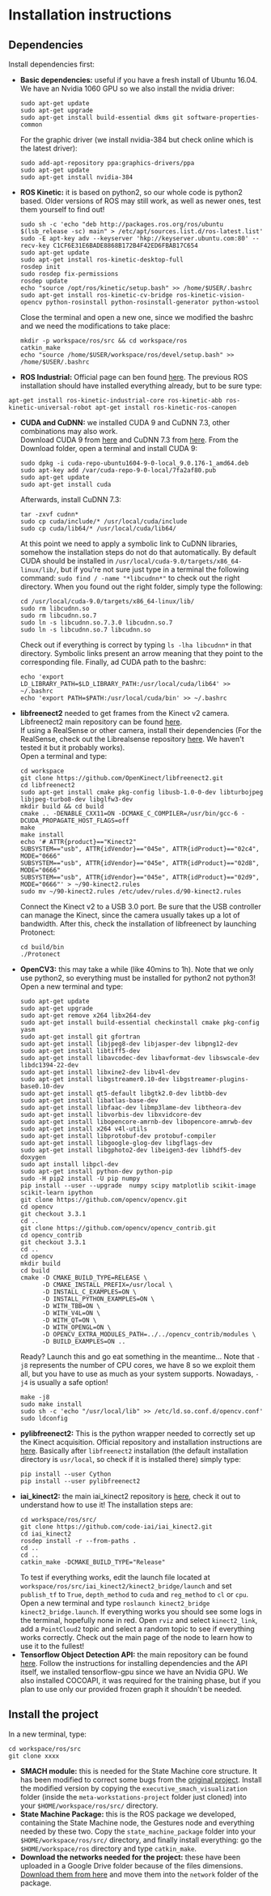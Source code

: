 # Installation instructions
## Dependencies
Install dependencies first:
- **Basic dependencies:** useful if you have a fresh install of Ubuntu 16.04. We have an Nvidia 1060 GPU so we also install the nvidia driver:
  ```
  sudo apt-get update
  sudo apt-get upgrade
  sudo apt-get install build-essential dkms git software-properties-common
  ```
  For the graphic driver (we install nvidia-384 but check online which is the latest driver):
  ```
  sudo add-apt-repository ppa:graphics-drivers/ppa
  sudo apt-get update
  sudo apt-get install nvidia-384
  ```
- **ROS Kinetic:** it is based on python2, so our whole code is python2 based. Older versions of ROS may still work, as well as newer ones, test them yourself to find out!
  ```
  sudo sh -c 'echo "deb http://packages.ros.org/ros/ubuntu $(lsb_release -sc) main" > /etc/apt/sources.list.d/ros-latest.list'
  sudo -E apt-key adv --keyserver 'hkp://keyserver.ubuntu.com:80' --recv-key C1CF6E31E6BADE8868B172B4F42ED6FBAB17C654
  sudo apt-get update
  sudo apt-get install ros-kinetic-desktop-full
  rosdep init
  sudo rosdep fix-permissions
  rosdep update
  echo "source /opt/ros/kinetic/setup.bash" >> /home/$USER/.bashrc
  sudo apt-get install ros-kinetic-cv-bridge ros-kinetic-vision-opencv python-rosinstall python-rosinstall-generator python-wstool
  ```
  Close the terminal and open a new one, since we modified the bashrc and we need the modifications to take place:
  ```
  mkdir -p workspace/ros/src && cd workspace/ros
  catkin_make
  echo "source /home/$USER/workspace/ros/devel/setup.bash" >> /home/$USER/.bashrc
  ```
- **ROS Industrial:** Official page can ben found [here](http://wiki.ros.org/Industrial/Install). The previous ROS installation should have installed everything already, but to be sure type:
 ```
 apt-get install ros-kinetic-industrial-core ros-kinetic-abb ros-kinetic-universal-robot apt-get install ros-kinetic-ros-canopen
 ```
- **CUDA and CuDNN:** we installed CUDA 9 and CuDNN 7.3, other combinations may also work.<br>
  Download CUDA 9 from [here](https://developer.nvidia.com/cuda-toolkit-archive) and CuDNN 7.3 from [here](https://developer.nvidia.com/rdp/cudnn-archive).
  From the Download folder, open a terminal and install CUDA 9:
  ```
  sudo dpkg -i cuda-repo-ubuntu1604-9-0-local_9.0.176-1_amd64.deb
  sudo apt-key add /var/cuda-repo-9-0-local/7fa2af80.pub
  sudo apt-get update
  sudo apt-get install cuda
  ```
  Afterwards, install CuDNN 7.3:
  ```
  tar -zxvf cudnn*
  sudo cp cuda/include/* /usr/local/cuda/include
  sudo cp cuda/lib64/* /usr/local/cuda/lib64/
  ```
  At this point we need to apply a symbolic link to CuDNN libraries, somehow the installation steps do not do that automatically. By default CUDA should be installed in `/usr/local/cuda-9.0/targets/x86_64-linux/lib/`, but if you're not sure just type in a terminal the following command: `sudo find / -name "*libcudnn*"` to check out the right directory.
  When you found out the right folder, simply type the following:
  ```
  cd /usr/local/cuda-9.0/targets/x86_64-linux/lib/
  sudo rm libcudnn.so
  sudo rm libcudnn.so.7
  sudo ln -s libcudnn.so.7.3.0 libcudnn.so.7
  sudo ln -s libcudnn.so.7 libcudnn.so
  ```
  Check out if everything is correct by typing `ls -lha libcudnn*` in that directory. Symbolic links present an arrow meaning that they point to the corresponding file.
  Finally, ad CUDA path to the bashrc:
  ```
  echo 'export LD_LIBRARY_PATH=$LD_LIBRARY_PATH:/usr/local/cuda/lib64' >> ~/.bashrc
  echo 'export PATH=$PATH:/usr/local/cuda/bin' >> ~/.bashrc
  ```
- **libfreenect2** needed to get frames from the Kinect v2 camera. Libfreenect2 main repository can be found [here](https://github.com/OpenKinect/libfreenect2). <br>
If using a RealSense or other camera, install their dependencies (For the RealSense, check out the Librealsense repository [here](https://github.com/IntelRealSense/librealsense). We haven't tested it but it probably works).<br>
  Open a terminal and type:
    ```
    cd workspace
    git clone https://github.com/OpenKinect/libfreenect2.git
    cd libfreenect2
    sudo apt-get install cmake pkg-config libusb-1.0-0-dev libturbojpeg libjpeg-turbo8-dev libglfw3-dev
    mkdir build && cd build
    cmake .. -DENABLE_CXX11=ON -DCMAKE_C_COMPILER=/usr/bin/gcc-6 -DCUDA_PROPAGATE_HOST_FLAGS=off
    make
    make install
    echo '# ATTR{product}=="Kinect2"
    SUBSYSTEM=="usb", ATTR{idVendor}=="045e", ATTR{idProduct}=="02c4", MODE="0666"
    SUBSYSTEM=="usb", ATTR{idVendor}=="045e", ATTR{idProduct}=="02d8", MODE="0666"
    SUBSYSTEM=="usb", ATTR{idVendor}=="045e", ATTR{idProduct}=="02d9", MODE="0666"' > ~/90-kinect2.rules
    sudo mv ~/90-kinect2.rules /etc/udev/rules.d/90-kinect2.rules
    ```
    Connect the Kinect v2 to a USB 3.0 port. Be sure that the USB controller can manage the Kinect, since the camera usually takes up a lot of bandwidth. After this, check the installation of libfreenect by launching Protonect:
    ```
    cd build/bin
    ./Protonect
    ```
- **OpenCV3:** this may take a while (like 40mins to 1h). Note that we only use python2, so everything must be installed for python2 not python3! Open a new terminal and type:
  ```
  sudo apt-get update
  sudo apt-get upgrade
  sudo apt-get remove x264 libx264-dev
  sudo apt-get install build-essential checkinstall cmake pkg-config yasm
  sudo apt-get install git gfortran
  sudo apt-get install libjpeg8-dev libjasper-dev libpng12-dev
  sudo apt-get install libtiff5-dev
  sudo apt-get install libavcodec-dev libavformat-dev libswscale-dev libdc1394-22-dev
  sudo apt-get install libxine2-dev libv4l-dev
  sudo apt-get install libgstreamer0.10-dev libgstreamer-plugins-base0.10-dev
  sudo apt-get install qt5-default libgtk2.0-dev libtbb-dev
  sudo apt-get install libatlas-base-dev
  sudo apt-get install libfaac-dev libmp3lame-dev libtheora-dev
  sudo apt-get install libvorbis-dev libxvidcore-dev
  sudo apt-get install libopencore-amrnb-dev libopencore-amrwb-dev
  sudo apt-get install x264 v4l-utils
  sudo apt-get install libprotobuf-dev protobuf-compiler
  sudo apt-get install libgoogle-glog-dev libgflags-dev
  sudo apt-get install libgphoto2-dev libeigen3-dev libhdf5-dev doxygen 
  sudo apt install libpcl-dev
  sudo apt-get install python-dev python-pip
  sudo -H pip2 install -U pip numpy
  pip install --user --upgrade  numpy scipy matplotlib scikit-image scikit-learn ipython
  git clone https://github.com/opencv/opencv.git
  cd opencv
  git checkout 3.3.1
  cd ..
  git clone https://github.com/opencv/opencv_contrib.git
  cd opencv_contrib
  git checkout 3.3.1
  cd ..
  cd opencv
  mkdir build
  cd build
  cmake -D CMAKE_BUILD_TYPE=RELEASE \
        -D CMAKE_INSTALL_PREFIX=/usr/local \
        -D INSTALL_C_EXAMPLES=ON \
        -D INSTALL_PYTHON_EXAMPLES=ON \
        -D WITH_TBB=ON \
        -D WITH_V4L=ON \
        -D WITH_QT=ON \
        -D WITH_OPENGL=ON \
        -D OPENCV_EXTRA_MODULES_PATH=../../opencv_contrib/modules \
        -D BUILD_EXAMPLES=ON ..
  ```
  Ready? Launch this and go eat something in the meantime... Note that `-j8` represents the number of CPU cores, we have 8 so we exploit them all, but you have to use as much as your system supports. Nowadays, `-j4` is usually a safe option!
  ```
  make -j8
  sudo make install
  sudo sh -c 'echo "/usr/local/lib" >> /etc/ld.so.conf.d/opencv.conf'
  sudo ldconfig
  ```
- **pylibfreenect2:** This is the python wrapper needed to correctly set up the Kinect acquisition. Official repository and installation instructions are [here](https://github.com/r9y9/pylibfreenect2/blob/master/docs/installation.rst). Basically after `libfreenect2` installation (the default installation directory is `usr/local`, so check if it is installed there) simply type:
  ```
  pip install --user Cython
  pip install --user pylibfreenect2
  ```
- **iai_kinect2:** the main iai_kinect2 repository is [here](https://github.com/code-iai/iai_kinect2), check it out to understand how to use it! The installation steps are:
  ```
  cd workspace/ros/src/
  git clone https://github.com/code-iai/iai_kinect2.git 
  cd iai_kinect2
  rosdep install -r --from-paths .
  cd ..
  cd ..
  catkin_make -DCMAKE_BUILD_TYPE="Release"
  ```
  To test if everything works, edit the launch file located at `workspace/ros/src/iai_kinect2/kinect2_bridge/launch` and set `publish_tf` to `True`, `depth_method` to `cuda` and `reg_method` to `cl` or `cpu`.<br>
  Open a new terminal and type `roslaunch kinect2_bridge kinect2_bridge.launch`.   If everything works you should see some logs in the terminal, hopefully none in red. Open `rviz` and select `kinect2_link`, add a `PointCloud2` topic and select a random topic to see if everything works correctly. Check out the main page of the node to learn how to use it to the fullest!
- **Tensorflow Object Detection API:** the main repository can be found [here](https://github.com/tensorflow/models/tree/master/research/object_detection). Follow the instructions for installing dependencies and the API itself, we installed tensorflow-gpu since we have an Nvidia GPU. We also installed COCOAPI, it was required for the training phase, but if you plan to use only our provided frozen graph it shouldn't be needed.
## Install the project
In a new terminal, type:
```
cd workspace/ros/src
git clone xxxx
```
- **SMACH module:** this is needed for the State Machine core structure. It has been modified to correct some bugs from the [original project](http://wiki.ros.org/smach). Install the modified version by copying the `executive_smach_visualization` folder (inside the `meta-workstations-project` folder just cloned) into your `$HOME/workspace/ros/src/` directory.
- **State Machine Package:** this is the ROS package we developed, containing the State Machine node, the Gestures node and everything needed by these two. Copy the `state_machine_package` folder into your `$HOME/workspace/ros/src/` directory, and finally install everything: go the `$HOME/workspace/ros` directory and type `catkin_make`.
- **Download the networks needed for the project:** these have been uploaded in a Google Drive folder because of the files dimensions. [Download them from here](https://drive.google.com/drive/folders/19CisjwZMx2Rh4tP27jMk3f6nTe3vSASh?usp=sharing) and move them into the `network` folder of the package.
